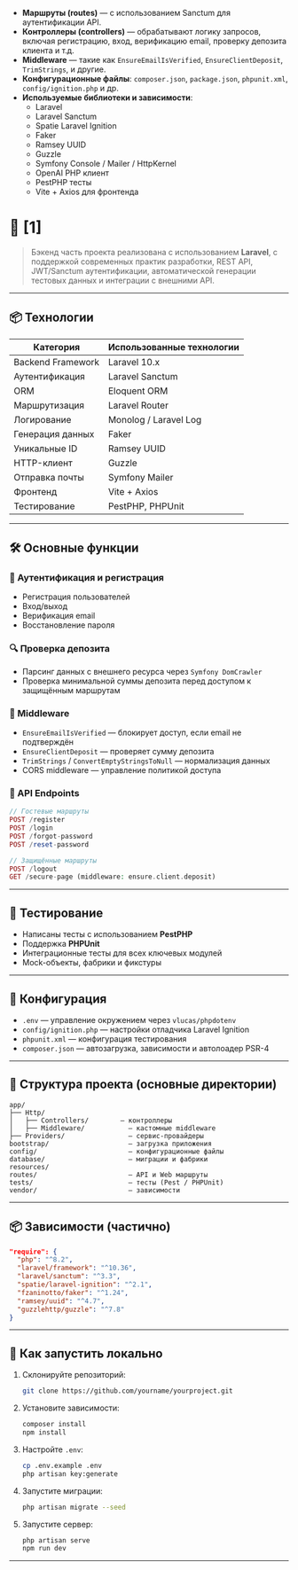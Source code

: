 

- **Маршруты (routes)** — с использованием Sanctum для аутентификации API.
- **Контроллеры (controllers)** — обрабатывают логику запросов, включая регистрацию, вход, верификацию email, проверку депозита клиента и т.д.
- **Middleware** — такие как `EnsureEmailIsVerified`, `EnsureClientDeposit`, `TrimStrings`, и другие.
- **Конфигурационные файлы**: `composer.json`, `package.json`, `phpunit.xml`, `config/ignition.php` и др.
- **Используемые библиотеки и зависимости**:
  - Laravel
  - Laravel Sanctum
  - Spatie Laravel Ignition
  - Faker
  - Ramsey UUID
  - Guzzle
  - Symfony Console / Mailer / HttpKernel
  - OpenAI PHP клиент
  - PestPHP тесты
  - Vite + Axios для фронтенда



# 🧠 [1]

> Бэкенд часть проекта реализована с использованием **Laravel**, с поддержкой современных практик разработки, REST API, JWT/Sanctum аутентификации, автоматической генерации тестовых данных и интеграции с внешними API.

---

## 📦 Технологии

| Категория       | Использованные технологии |
|------------------|----------------------------|
| Backend Framework | Laravel 10.x               |
| Аутентификация    | Laravel Sanctum            |
| ORM              | Eloquent ORM               |
| Маршрутизация     | Laravel Router             |
| Логирование      | Monolog / Laravel Log      |
| Генерация данных | Faker                      |
| Уникальные ID     | Ramsey UUID                |
| HTTP-клиент       | Guzzle                     |
| Отправка почты   | Symfony Mailer             |
| Фронтенд         | Vite + Axios               |
| Тестирование     | PestPHP, PHPUnit           |

---

## 🛠️ Основные функции

### 🔐 Аутентификация и регистрация
- Регистрация пользователей
- Вход/выход
- Верификация email
- Восстановление пароля

### 🔍 Проверка депозита
- Парсинг данных с внешнего ресурса через `Symfony DomCrawler`
- Проверка минимальной суммы депозита перед доступом к защищённым маршрутам

### 🔄 Middleware
- `EnsureEmailIsVerified` — блокирует доступ, если email не подтверждён
- `EnsureClientDeposit` — проверяет сумму депозита
- `TrimStrings` / `ConvertEmptyStringsToNull` — нормализация данных
- CORS middleware — управление политикой доступа

### 📡 API Endpoints
```php
// Гостевые маршруты
POST /register
POST /login
POST /forgot-password
POST /reset-password

// Защищённые маршруты
POST /logout
GET /secure-page (middleware: ensure.client.deposit)
```

---

## 🧪 Тестирование

- Написаны тесты с использованием **PestPHP**
- Поддержка **PHPUnit**
- Интеграционные тесты для всех ключевых модулей
- Mock-объекты, фабрики и фикстуры

---

## 🧰 Конфигурация

- `.env` — управление окружением через `vlucas/phpdotenv`
- `config/ignition.php` — настройки отладчика Laravel Ignition
- `phpunit.xml` — конфигурация тестирования
- `composer.json` — автозагрузка, зависимости и автолоадер PSR-4

---

## 📁 Структура проекта (основные директории)

```
app/
├── Http/
│   ├── Controllers/        — контроллеры
│   ├── Middleware/           — кастомные middleware
├── Providers/                — сервис-провайдеры
bootstrap/                    — загрузка приложения
config/                       — конфигурационные файлы
database/                     — миграции и фабрики
resources/
routes/                       — API и Web маршруты
tests/                        — тесты (Pest / PHPUnit)
vendor/                       — зависимости
```

---

## 📦 Зависимости (частично)

```json
"require": {
  "php": "^8.2",
  "laravel/framework": "^10.36",
  "laravel/sanctum": "^3.3",
  "spatie/laravel-ignition": "^2.1",
  "fzaninotto/faker": "^1.24",
  "ramsey/uuid": "^4.7",
  "guzzlehttp/guzzle": "^7.8"
}
```

---

## 🚀 Как запустить локально

1. Склонируйте репозиторий:
   ```bash
   git clone https://github.com/yourname/yourproject.git
   ```

2. Установите зависимости:
   ```bash
   composer install
   npm install
   ```

3. Настройте `.env`:
   ```bash
   cp .env.example .env
   php artisan key:generate
   ```

4. Запустите миграции:
   ```bash
   php artisan migrate --seed
   ```

5. Запустите сервер:
   ```bash
   php artisan serve
   npm run dev
   ```

---
